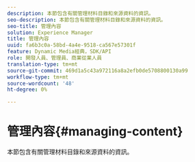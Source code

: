 ```yaml
---
description: 本節包含有關管理材料目錄和來源資料的資訊。
seo-description: 本節包含有關管理材料目錄和來源資料的資訊。
seo-title: 管理內容
solution: Experience Manager
title: 管理內容
uuid: fa6b3c0a-58bd-4a4e-9518-ca567e57301f
feature: Dynamic Media經典，SDK/API
role: 開發人員、管理員、商業從業人員
translation-type: tm+mt
source-git-commit: 469d1a5c43a972116a8a2efb0de5708800130a99
workflow-type: tm+mt
source-wordcount: '48'
ht-degree: 0%

---
```



# 管理內容{#managing-content}

本節包含有關管理材料目錄和來源資料的資訊。

